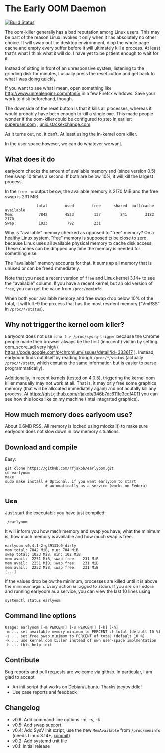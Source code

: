 The Early OOM Daemon
====================

[![Build Status](https://api.travis-ci.org/rfjakob/earlyoom.svg)](https://travis-ci.org/rfjakob/earlyoom)

The oom-killer generally has a bad reputation among Linux users. This may be
part of the reason Linux invokes it only when it has absolutely no other choice.
It will swap out the desktop environment, drop the whole page cache and empty
every buffer before it will ultimately kill a process. At least that's what I
think what it will do. I have yet to be patient enough to wait for it.

Instead of sitting in front of an unresponsive system, listening to the grinding
disk for minutes, I usually press the reset button and get back to what I was
doing quickly.

If you want to see what I mean, open something like
http://www.unrealengine.com/html5/
in a few Firefox windows. Save your work to disk beforehand, though.

The downside of the reset button is that it kills all processes, whereas it 
would probably have been enough to kill a single one. This made people wonder
if the oom-killer could be configured to step in earlier: [superuser.com][2]
, [unix.stackexchange.com][3].

As it turns out, no, it can't. At least using the in-kernel oom killer.

In the user space however, we can do whatever we want.

What does it do
---------------
earlyoom checks the amount of available memory and (since version 0.5)
free swap 10 times a second. If both are below 10%, it will kill the
largest process.

In the `free -m` output below, the available memory is 2170 MiB and
the free swap is 231 MiB.

                  total        used        free      shared  buff/cache   available
    Mem:           7842        4523         137         841        3182        2170
    Swap:          1023         792         231

Why is "available" memory checked as opposed to "free" memory?
On a healthy Linux system, "free" memory is supposed to be close to zero,
because Linux uses all available physical memory to cache disk access.
These caches can be dropped any time the memory is needed for something
else.

The "available" memory accounts for that. It sums up all memory that
is unused or can be freed immediately.

Note that you need a recent version of
`free` and Linux kernel 3.14+ to see the "available" column. If you have
a recent kernel, but an old version of `free`, you can get the value
from `/proc/meminfo`.

When both your available memory and free swap drop below 10% of the total,
it will kill -9 the process that has the most resident memory
("VmRSS" in `/proc/*/status`).

Why not trigger the kernel oom killer?
--------------------------------------
Earlyoom does not use `echo f > /proc/sysrq-trigger` because the Chrome people made
their browser always be the first (innocent!) victim by setting oom_score_adj
very high ( https://code.google.com/p/chromium/issues/detail?id=333617 ).
Instead, earlyoom finds out itself by reading trough `/proc/*/status`
(actually `/proc/*/statm`, which contains the same information but is easier to
parse programmatically).

Additionally, in recent kernels (tested on 4.0.5), triggering the kernel
oom killer manually may not work at all.
That is, it may only free some graphics
memory (that will be allocated immediately again) and not acutally kill
any process. At https://gist.github.com/rfjakob/346b7dc611fc3cdf4011 you
can see how this looks like on my machine (Intel integrated graphics).

How much memory does earlyoom use?
----------------------------------
About 0.6MB RSS. All memory is locked using mlockall() to make sure
earlyoom does not slow down in low memory situations.

Download and compile
--------------------
Easy:

	git clone https://github.com/rfjakob/earlyoom.git
	cd earlyoom
	make
	sudo make install # Optional, if you want earlyoom to start
	                  # automatically as a service (works on Fedora)

Use
---
Just start the executable you have just compiled:

	./earlyoom

It will inform you how much memory and swap you have, what the minimum
is, how much memory is available and how much swap is free.

    earlyoom v0.4.1-2-g39183c0-dirty
    mem total: 7842 MiB, min: 784 MiB
    swap total: 1023 MiB, min: 102 MiB
    mem avail:  2251 MiB, swap free:   231 MiB
    mem avail:  2251 MiB, swap free:   231 MiB
    mem avail:  2252 MiB, swap free:   231 MiB
	[...]

If the values drop below the minimum, processes are killed until it
is above the minimum again. Every action is logged to stderr. If you are on
Fedora and running earlyoom as a service, you can view the last 10 lines
using

	systemctl status earlyoom

Command line options
--------------------

    Usage: earlyoom [-m PERCENT] [-s PERCENT] [-k] [-h]
    -m ... set available memory minimum to PERCENT of total (default 10 %)
    -s ... set free swap minimum to PERCENT of total (default 10 %)
    -k ... use kernel oom killer instead of own user-space implmentation
    -h ... this help text

Contribute
----------
Bug reports and pull requests are welcome via github. In particular, I am glad to
accept

* <del>An init script that works on Debian/Ubuntu</del> Thanks joeytwiddle!
* Use case reports and feedback

Changelog
---------
* v0.6: Add command-line options -m, -s, -k
* v0.5: Add swap support
* v0.4: Add SysV init script, use the new `MemAvailable` from `/proc/meminfo`
  (needs Linux 3.14+, [commit][4])
* v0.2: Add systemd unit file
* v0.1: Initial release

[1]: http://www.freelists.org/post/procps/library-properly-handle-memory-used-by-tmpfs
[2]: http://superuser.com/questions/406101/is-it-possible-to-make-the-oom-killer-intervent-earlier
[3]: http://unix.stackexchange.com/questions/38507/is-it-possible-to-trigger-oom-killer-on-forced-swapping
[4]: https://git.kernel.org/cgit/linux/kernel/git/torvalds/linux.git/commit/?id=34e431b0ae398fc54ea69ff85ec700722c9da773
